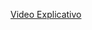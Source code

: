 [Video Explicativo](https://drive.google.com/file/d/1DR7boJod1_9ZawsTFkVrxuoOoNXUCamC/view?usp=sharing)

